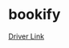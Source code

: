 # bookify

[Driver Link](https://drive.google.com/drive/folders/10zaYSFUky8sNg12Yq9b8SYdrRUO9B59K?fbclid=IwAR1TyOJ9FEJna369dBEnKyU_DW3c5oHK3Ew14t4EzMlYiJOVsiiqDBuoQQc)